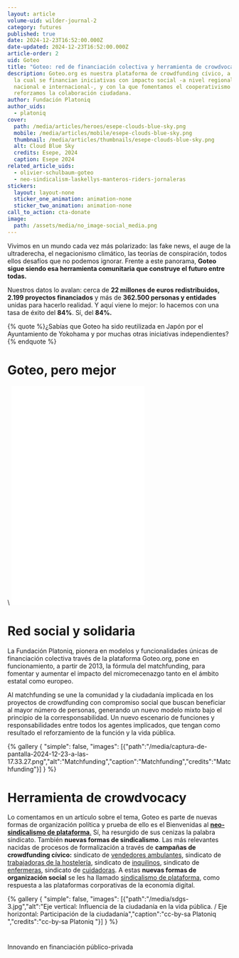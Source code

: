```yaml
---
layout: article
volume-uid: wilder-journal-2
category: futures
published: true
date: 2024-12-23T16:52:00.000Z
date-updated: 2024-12-23T16:52:00.000Z
article-order: 2
uid: Goteo
title: "Goteo: red de financiación colectiva y herramienta de crowdvocacy"
description: Goteo.org es nuestra plataforma de crowdfunding cívico, a través de
  la cual se financian iniciativas con impacto social -a nivel regional,
  nacional e internacional-, y con la que fomentamos el cooperativismo y
  reforzamos la colaboración ciudadana.
author: Fundación Platoniq
author_uids:
  - platoniq
cover:
  path: /media/articles/heroes/esepe-clouds-blue-sky.png
  mobile: /media/articles/mobile/esepe-clouds-blue-sky.png
  thumbnail: /media/articles/thumbnails/esepe-clouds-blue-sky.png
  alt: Cloud Blue Sky
  credits: Esepe, 2024
  caption: Esepe 2024
related_article_uids:
  - olivier-schulbaum-goteo
  - neo-sindicalism-laskellys-manteros-riders-jornaleras
stickers:
  layout: layout-none
  sticker_one_animation: animation-none
  sticker_two_animation: animation-none
call_to_action: cta-donate
image:
  path: /assets/media/no_image-social_media.png
---
```

Vivimos en un mundo cada vez más polarizado: las fake news, el auge de la ultraderecha, el negacionismo climático, las teorías de conspiración, todos ellos desafíos que no podemos ignorar. Frente a este panorama, **Goteo sigue siendo esa herramienta comunitaria que construye el futuro entre todas.**

Nuestros datos lo avalan: cerca de **22 millones de euros redistribuidos, 2.199 proyectos financiados** y más de **362.500 personas y entidades** unidas para hacerlo realidad. Y aquí viene lo mejor: lo hacemos con una tasa de éxito del **84%**. Sí, del **84%.**

{% quote %}¿Sabías que Goteo ha sido reutilizada en Japón por el Ayuntamiento de Yokohama y por muchas otras iniciativas independientes? {% endquote %}



# Goteo, pero mejor

\    <iframe frameborder="0" height="492px" src="//www.goteo.org/widget/project/goteo-pero-mejor" width="300px" scrolling="no"></iframe>                



# Red social y solidaria

La Fundación Platoniq, pionera en modelos y funcionalidades únicas de 
financiación colectiva través de la plataforma Goteo.org, pone en 
funcionamiento, a partir de 2013, la fórmula del matchfunding, para 
fomentar y aumentar el impacto del micromecenazgo tanto en el ámbito 
estatal como europeo.

Al matchfunding se une la comunidad y la ciudadanía implicada en los 
proyectos de crowdfunding con compromiso social que buscan beneficiar al
 mayor número de personas, generando un nuevo modelo mixto bajo el 
principio de la corresponsabilidad. Un nuevo escenario de funciones y 
responsabilidades entre todos los agentes implicados, que tengan como 
resultado el reforzamiento de la función y la vida pública.

{% gallery { "simple": false, "images": [{"path":"/media/captura-de-pantalla-2024-12-23-a-las-17.33.27.png","alt":"Matchfunding","caption":"Matchfunding","credits":"Matchfunding"}] } %}

# Herramienta de crowdvocacy 

Lo comentamos en un artículo sobre el tema, Goteo es parte de nuevas formas de organización política y prueba de ello es el Bienvenidas al [**neo-sindicalismo de plataforma**.](https://journal.platoniq.net/es/wilder-journal-2/deep-dives/neo-sindicalismo/) Sí, ha resurgido de sus cenizas la palabra sindicato. También **nuevas formas de sindicalismo**. Las más relevantes nacidas de procesos de formalización a través de **campañas de crowdfunding cívico:** sindicato de [vendedores ambulantes](https://www.goteo.org/project/top-manta-bcn), sindicato de [trabajadoras de la hostelería](https://www.goteo.org/project/las-kellys), sindicato de [inquilinos](https://www.goteo.org/project/sindicat-de-llogaters-i-llogateres), sindicato de [enfermeras](https://www.goteo.org/project/masenfermeria), sindicato de [cuidadoras](https://www.goteo.org/project/quien-cuida-a-las-que-cuidan). A estas **nuevas formas de organización social** se les ha llamado [sindicalismo de plataforma](https://meta.decidim.org/conferences/DecidimFest21/f/1657/meetings/1634), como respuesta a las plataformas corporativas de la economía digital.

{% gallery { "simple": false, "images": [{"path":"/media/sdgs-3.jpg","alt":"Eje vertical: Influencia de la ciudadanía en la vida pública. / Eje horizontal: Participación de la ciudadanía","caption":"cc-by-sa Platoniq ","credits":"cc-by-sa Platoniq "}] } %}

# 
Innovando en financiación público-privada
